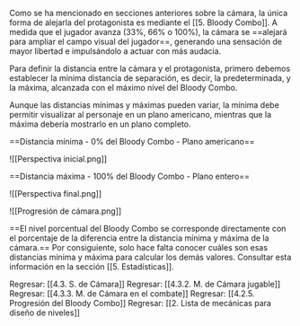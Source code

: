 
Como se ha mencionado en secciones anteriores sobre la cámara, la única forma de alejarla del protagonista es mediante el [[5. Bloody Combo]]. A medida que el jugador avanza (33%, 66% o 100%), la cámara se ==alejará para ampliar el campo visual del jugador==, generando una sensación de mayor libertad e impulsándolo a actuar con más audacia.

Para definir la distancia entre la cámara y el protagonista, primero debemos establecer la mínima distancia de separación, es decir, la predeterminada, y la máxima, alcanzada con el máximo nivel del Bloody Combo.

Aunque las distancias mínimas y máximas pueden variar, la mínima debe permitir visualizar al personaje en un plano americano, mientras que la máxima debería mostrarlo en un plano completo.

==Distancia mínima - 0% del Bloody Combo - Plano americano==

![[Perspectiva inicial.png]]

==Distancia máxima - 100% del Bloody Combo - Plano entero==

![[Perspectiva final.png]]

![[Progresión de cámara.png]]
  
==El nivel porcentual del Bloody Combo se corresponde directamente con el porcentaje de la diferencia entre la distancia mínima y máxima de la cámara.== Por consiguiente, solo hace falta conocer cuáles son esas distancias mínima y máxima para calcular los demás valores. Consultar esta información en la sección [[5. Estadísticas]].


Regresar: [[4.3. S. de Cámara]]
Regresar: [[4.3.2. M. de Cámara jugable]]
Regresar: [[4.3.3. M. de Cámara en el combate]]
Regresar: [[4.2.5. Progresión del Bloody Combo]]
Regresar: [[2. Lista de mecánicas para diseño de niveles]]

